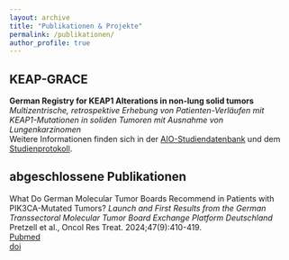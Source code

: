 ```yaml
---
layout: archive
title: "Publikationen & Projekte"
permalink: /publikationen/
author_profile: true
---
```


## KEAP-GRACE
**German Registry for KEAP1 Alterations in non-lung solid tumors**  
*Multizentrische, retrospektive Erhebung von Patienten-Verläufen mit KEAP1-Mutationen in soliden Tumoren mit Ausnahme von Lungenkarzinomen*  
Weitere Informationen finden sich in der [AIO-Studiendatenbank](https://www.aio-portal.de/studie/222--keap-grace.html) und dem [Studienprotokoll](https://www.aio-portal.de/files/content/studien/studiendatenbank/AIO-TF-0224_s.pdf). 

## abgeschlossene Publikationen
What Do German Molecular Tumor Boards Recommend in Patients with PIK3CA-Mutated Tumors? *Launch and First Results from the German Transsectoral Molecular Tumor Board Exchange Platform Deutschland* 
Pretzell et al., Oncol Res Treat. 2024;47(9):410-419.  
[Pubmed](https://pubmed.ncbi.nlm.nih.gov/38714183/)  
[doi](https://doi.org/10.1159/000539217)


